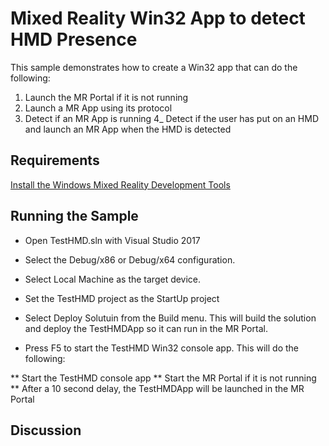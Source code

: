 # Mixed Reality Win32 App to detect HMD Presence
This sample demonstrates how to create a Win32 app that can do the following:

1) Launch the MR Portal if it is not running
2) Launch a MR App using its protocol
3) Detect if an MR App is running
4_ Detect if the user has put on an HMD and launch an MR App when the HMD is detected

## Requirements

[Install the Windows Mixed Reality Development Tools](https://developer.microsoft.com/en-us/windows/mixed-reality/install_the_tools)

## Running the Sample

* Open TestHMD.sln with Visual Studio 2017

* Select the Debug/x86 or Debug/x64 configuration. 

* Select Local Machine as the target device.

* Set the TestHMD project as the StartUp project

* Select Deploy Solutuin from the Build menu. This will build the solution and deploy the TestHMDApp so it can run in the MR Portal.

* Press F5 to start the TestHMD Win32 console app. This will do the following:

** Start the TestHMD console app
** Start the MR Portal if it is not running
** After a 10 second delay, the TestHMDApp will be launched in the MR Portal


## Discussion

